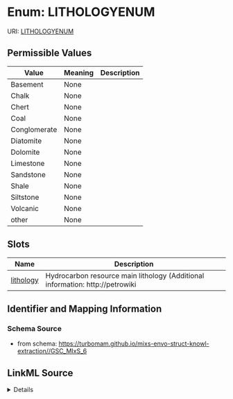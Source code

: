 # Enum: LITHOLOGYENUM



URI: [LITHOLOGYENUM](LITHOLOGYENUM)

## Permissible Values

| Value | Meaning | Description |
| --- | --- | --- |
| Basement | None |  |
| Chalk | None |  |
| Chert | None |  |
| Coal | None |  |
| Conglomerate | None |  |
| Diatomite | None |  |
| Dolomite | None |  |
| Limestone | None |  |
| Sandstone | None |  |
| Shale | None |  |
| Siltstone | None |  |
| Volcanic | None |  |
| other | None |  |




## Slots

| Name | Description |
| ---  | --- |
| [lithology](lithology.md) | Hydrocarbon resource main lithology (Additional information: http://petrowiki |






## Identifier and Mapping Information







### Schema Source


* from schema: https://turbomam.github.io/mixs-envo-struct-knowl-extraction//GSC_MIxS_6




## LinkML Source

<details>
```yaml
name: LITHOLOGY_ENUM
from_schema: https://turbomam.github.io/mixs-envo-struct-knowl-extraction//GSC_MIxS_6
rank: 1000
permissible_values:
  Basement:
    text: Basement
  Chalk:
    text: Chalk
  Chert:
    text: Chert
  Coal:
    text: Coal
  Conglomerate:
    text: Conglomerate
  Diatomite:
    text: Diatomite
  Dolomite:
    text: Dolomite
  Limestone:
    text: Limestone
  Sandstone:
    text: Sandstone
  Shale:
    text: Shale
  Siltstone:
    text: Siltstone
  Volcanic:
    text: Volcanic
  other:
    text: other

```
</details>
